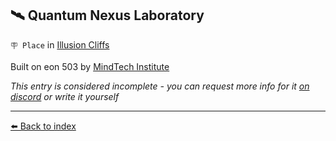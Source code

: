 ## 🛰️ Quantum Nexus Laboratory

`🪧 Place` in [Illusion Cliffs](/illusion_cliffs.md)

Built on eon 503 by [MindTech Institute](/mindtech_institute.md)

_This entry is considered incomplete - you can request more info for it [on discord](<https://discord.com/channels/562910943848169472/1173922660489633802>) or write it yourself_


----------
[⬅️ Back to index](/index.md#f880_s)
